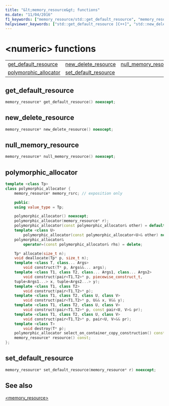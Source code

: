 ```yaml
---
title: "&lt;memory_resource&gt; functions"
ms.date: "11/04/2016"
f1_keywords: ["memory_resource/std::get_default_resource", "memory_resource/std::new_delete_resource", "memory_resource/std::null_memory_resource", "memory_resource/std::polymorphic_allocator", "memory_resource/std::set_default_resource"]
helpviewer_keywords: ["std::get_default_resource [C++]", "std::new_delete_resource [C++]", "std::null_memory_resource [C++]", "std::polymorphic_allocator [C++]", "std::set_default_resource [C++]"]
---
```

# &lt;numeric&gt; functions

||||
|-|-|-|
|[get_default_resource](#get_default)|[new_delete_resource](#new_delete)|[null_memory_resource](#null_memory)|
|[polymorphic_allocator](#polymorphic_allocator)|[set_default_resource](#set_default)||

## <a name="get_default"></a>  get_default_resource

```cpp
memory_resource* get_default_resource() noexcept;
```

## <a name="new_delete"></a>  new_delete_resource

```cpp
memory_resource* new_delete_resource() noexcept;
```

## <a name="null_memory"></a> null_memory_resource

```cpp
memory_resource* null_memory_resource() noexcept;
```

## <a name="polymorphic_allocator"></a> polymorphic_allocator

```cpp
template <class Tp>
class polymorphic_allocator {
    memory_resource* memory_rsrc; // exposition only

    public:
    using value_type = Tp;

    polymorphic_allocator() noexcept;
    polymorphic_allocator(memory_resource* r);
    polymorphic_allocator(const polymorphic_allocator& other) = default;
    template <class U>
        polymorphic_allocator(const polymorphic_allocator<U>& other) noexcept;
    polymorphic_allocator&
        operator=(const polymorphic_allocator& rhs) = delete;

    Tp* allocate(size_t n);
    void deallocate(Tp* p, size_t n);
    template <class T, class... Args>
        void construct(T* p, Args&&... args);
    template <class T1, class T2, class... Args1, class... Args2>
        void construct(pair<T1,T2>* p, piecewise_construct_t,
    tuple<Args1...> x, tuple<Args2...> y);
    template <class T1, class T2>
        void construct(pair<T1,T2>* p);
    template <class T1, class T2, class U, class V>
        void construct(pair<T1,T2>* p, U&& x, V&& y);
    template <class T1, class T2, class U, class V>
        void construct(pair<T1,T2>* p, const pair<U, V>& pr);
    template <class T1, class T2, class U, class V>
        void construct(pair<T1,T2>* p, pair<U, V>&& pr);
    template <class T>
        void destroy(T* p);
    polymorphic_allocator select_on_container_copy_construction() const;
    memory_resource* resource() const;
};
```

## <a name="set_default"></a>  set_default_resource

```cpp
memory_resource* set_default_resource(memory_resource* r) noexcept;
```

## See also

[\<memory_resource>](../standard-library/memory-resource.md)
